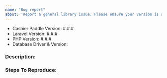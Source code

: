 ```yaml
---
name: "Bug report"
about: 'Report a general library issue. Please ensure your version is still supported: https://laravel.com/docs/releases#support-policy'
---
```


- Cashier Paddle Version: #.#.#
- Laravel Version: #.#.#
- PHP Version: #.#.#
- Database Driver & Version:

### Description:


### Steps To Reproduce:
